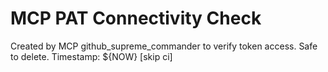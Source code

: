 # MCP PAT Connectivity Check
Created by MCP github_supreme_commander to verify token access.
Safe to delete. Timestamp: ${NOW}
[skip ci]
